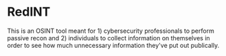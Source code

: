 # RedINT
This is an OSINT tool meant for 1) cybersecurity professionals to perform passive recon and 2) individuals to collect information on themselves in order to see how much unnecessary information they've put out publically.
